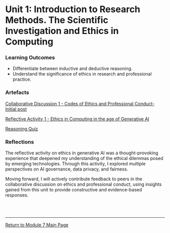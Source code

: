 # Unit 1: Introduction to Research Methods. The Scientific Investigation and Ethics in Computing

### Learning Outcomes
 - Differentiate between inductive and deductive reasoning.
 - Understand the significance of ethics in research and professional practice.


### Artefacts
[Collaborative Discussion 1 - Codes of Ethics and Professional Conduct-Initial post](RMPP_Unit01_Initial.pdf)

[Reflective Activity 1 - Ethics in Computing in the age of Generative AI](RMPP_Unit01_Activity.md)

[Reasoning Quiz](RMPP_Unit01_Quiz.pdf) 


### Reflections
The reflective activity on ethics in generative AI was a thought-provoking experience that deepened my understanding of the ethical dilemmas posed by emerging technologies. Through this activity, I explored multiple perspectives on AI governance, data privacy, and fairness.

Moving forward, I will actively contribute feedback to peers in the collaborative discussion on ethics and professional conduct, using insights gained from this unit to provide constructive and evidence-based responses.

<br><br>

--- 

[Return to Module 7 Main Page](RMPP_main.md)
